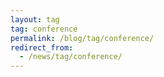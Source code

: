 ```yaml
---
layout: tag
tag: conference
permalink: /blog/tag/conference/
redirect_from:
  - /news/tag/conference/
---
```

